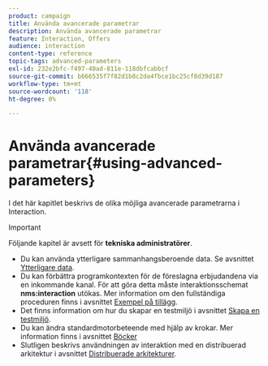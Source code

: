 ```yaml
---
product: campaign
title: Använda avancerade parametrar
description: Använda avancerade parametrar
feature: Interaction, Offers
audience: interaction
content-type: reference
topic-tags: advanced-parameters
exl-id: 232e2bfc-f497-40ad-811e-118dbfcabbcf
source-git-commit: b666535f7f82d1b8c2da4fbce1bc25cf8d39d187
workflow-type: tm+mt
source-wordcount: '118'
ht-degree: 0%

---
```


# Använda avancerade parametrar{#using-advanced-parameters}



I det här kapitlet beskrivs de olika möjliga avancerade parametrarna i Interaction.

>[!IMPORTANT]
>
>Följande kapitel är avsett för **tekniska administratörer**.

* Du kan använda ytterligare sammanhangsberoende data. Se avsnittet [Ytterligare data](../../interaction/using/additional-data.md).
* Du kan förbättra programkontexten för de föreslagna erbjudandena via en inkommande kanal. För att göra detta måste interaktionsschemat **nms:interaction** utökas. Mer information om den fullständiga proceduren finns i avsnittet [Exempel på tillägg](../../interaction/using/extension-example.md).
* Det finns information om hur du skapar en testmiljö i avsnittet [Skapa en testmiljö](../../interaction/using/creating-a-test-environment.md).
* Du kan ändra standardmotorbeteende med hjälp av krokar. Mer information finns i avsnittet [Böcker](../../interaction/using/hooks.md)
* Slutligen beskrivs användningen av interaktion med en distribuerad arkitektur i avsnittet [Distribuerade arkitekturer](../../interaction/using/distributed-architectures.md).
